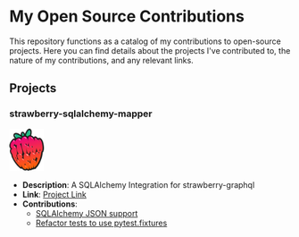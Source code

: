 # My Open Source Contributions


This repository functions as a catalog of my contributions to open-source projects. Here you can find details about the projects I've contributed to, the nature of my contributions, and any relevant links.

## Projects

### strawberry-sqlalchemy-mapper
<img src="https://github.com/strawberry-graphql/strawberry/raw/main/.github/logo.png" width="62" height="75">

- **Description**: A SQLAlchemy Integration for strawberry-graphql
- **Link**: [Project Link](https://github.com/strawberry-graphql/strawberry-sqlalchemy)
- **Contributions**:
  - [SQLAlchemy JSON support](https://github.com/strawberry-graphql/strawberry-sqlalchemy/pull/40)
  - [Refactor tests to use pytest.fixtures](https://github.com/strawberry-graphql/strawberry-sqlalchemy/pull/42)


